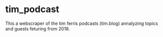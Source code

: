 # tim_podcast
This a webscraper of the tim ferris podcasts (tim.blog) annalyzing topics and guests feturing from 2018.
